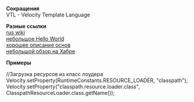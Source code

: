 
**Сокращения**  
VTL - Velocity Template Language

**Разные ссылки**  
[rus wiki](https://web.archive.org/web/20210116100042/https://ru.wikipedia.org/wiki/Apache_Velocity)  
[небольшое Hello World](https://web.archive.org/web/20210116100042/http://y3x.ru/2011/12/velocity-templates/)  
[хорошее описание основ](https://web.archive.org/web/20210116100042/http://rulinux.org/?p=71)  
[небольшой обзор на Хабре](https://web.archive.org/web/20210116100042/http://habrahabr.ru/post/47564/)

**Примеры**

//Загрузка ресурсов из класс лоудера
Velocity.setProperty(RuntimeConstants.RESOURCE\_LOADER, "classpath");
Velocity.setProperty("classpath.resource.loader.class", ClasspathResourceLoader.class.getName());
